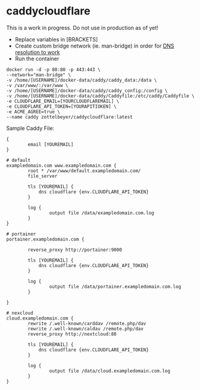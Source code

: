# caddycloudflare

This is a work in progress. Do not use in production as of yet!

 - Replace variables in [BRACKETS]
 - Create custom bridge network (ie. man-bridge) in order for [DNS resolution to work](https://docs.docker.com/network/bridge/#differences-between-user-defined-bridges-and-the-default-bridge)
 - Run the container

```
docker run -d -p 80:80 -p 443:443 \
--network="man-bridge" \
-v /home/[USERNAME]/docker-data/caddy/caddy_data:/data \
-v /var/www/:/var/www \
-v /home/[USERNAME]/docker-data/caddy/caddy_config:/config \
-v /home/[USERNAME]/docker-data/caddy/Caddyfile:/etc/caddy/Caddyfile \
-e CLOUDFLARE_EMAIL=[YOURCLOUDFLAREMAIL] \
-e CLOUDFLARE_API_TOKEN=[YOURAPITIOKEN] \
-e ACME_AGREE=true \
--name caddy zottelbeyer/caddycloudflare:latest
```

Sample Caddy File:

```
{
        email [YOUREMAIL]
}

# default
exampledomain.com www.exampledomain.com {
        root * /var/www/default.exampledomain.com/
        file_server

        tls [YOUREMAIL] {
            dns cloudflare {env.CLOUDFLARE_API_TOKEN}
        }

        log {
                output file /data/exampledomain.com.log
        }
}

# portainer
portainer.exampledomain.com {

        reverse_proxy http://portainer:9000

        tls [YOUREMAIL] {
            dns cloudflare {env.CLOUDFLARE_API_TOKEN}
        }

        log {
                output file /data/portainer.exampledomain.com.log
        }

}

# nexcloud
cloud.exampledomain.com {
        rewrite /.well-known/carddav /remote.php/dav
        rewrite /.well-known/caldav /remote.php/dav
        reverse_proxy http://nextcloud:80

        tls [YOUREMAIL] {
            dns cloudflare {env.CLOUDFLARE_API_TOKEN}
        }

        log {
                output file /data/cloud.exampledomain.com.log
        }
}
```
